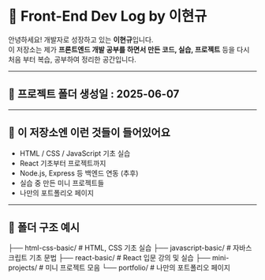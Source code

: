# 🧠 Front-End Dev Log by 이현규

안녕하세요! 개발자로 성장하고 있는 **이현규**입니다.  
이 저장소는 제가 **프론트엔드 개발 공부를 하면서 만든 코드, 실습, 프로젝트** 등을 
다시 처음 부터 복습, 공부하여 정리한 공간입니다.

---

## 📅 프로젝트 폴더 생성일 : 2025-06-07

---

## 📌 이 저장소엔 이런 것들이 들어있어요

- HTML / CSS / JavaScript 기초 실습
- React 기초부터 프로젝트까지
- Node.js, Express 등 백엔드 연동 (추후)
- 실습 중 만든 미니 프로젝트들
- 나만의 포트폴리오 페이지

---

## 📁 폴더 구조 예시
├── html-css-basic/ # HTML, CSS 기초 실습
├── javascript-basic/ # 자바스크립트 기초 문법
├── react-basic/ # React 입문 강의 및 실습
├── mini-projects/ # 미니 프로젝트 모음
└── portfolio/ # 나만의 포트폴리오 페이지

